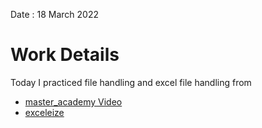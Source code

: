 Date : 18 March 2022
# Work Details
Today  I practiced file handling and excel file handling from 
- [master_academy Video](https://www.youtube.com/watch?v=caXXki6tsnU&t=3142s&ab_channel=MASTER-ACADEMY)
- [exceleize ](https://xuri.me/excelize/en/)